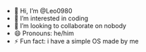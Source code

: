 - 👋 Hi, I’m @Leo0980
- 👀 I’m interested in coding
- 💞️ I’m looking to collaborate on nobody
- 😄 Pronouns: he/him
- ⚡ Fun fact: i have a simple OS made by me

<!---
Leo0980/Leo0980 is a ✨ special ✨ repository because its `README.md` (this file) appears on your GitHub profile.
You can click the Preview link to take a look at your changes.
--->
